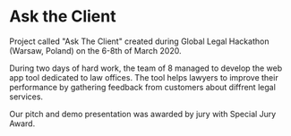 # Ask the Client

Project called "Ask The Client" created during Global Legal Hackathon (Warsaw, Poland) on the 6-8th of March 2020.

During two days of hard work, the team of 8 managed to develop the web app tool dedicated to law offices. The tool helps lawyers to improve their performance by gathering feedback from customers about diffrent legal services. 

Our pitch and demo presentation was awarded by jury with Special Jury Award. 
